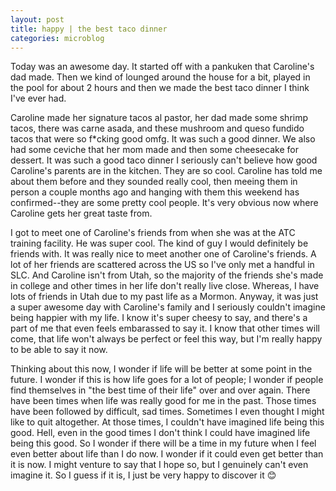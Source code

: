 ```yaml
---
layout: post
title: happy | the best taco dinner
categories: microblog
---
```


Today was an awesome day. It started off with a pankuken that Caroline's dad made. Then we kind of lounged around the house for a bit, played in the pool for about 2 hours and then we made the best taco dinner I think I've ever had. 

Caroline made her signature tacos al pastor, her dad made some shrimp tacos, there was carne asada, and these mushroom and queso fundido tacos that were so f*cking good omfg. It was such a good dinner. We also had some ceviche that her mom made and then some cheesecake for dessert. It was such a good taco dinner I seriously can't believe how good Caroline's parents are in the kitchen. They are so cool. Caroline has told me about them before and they sounded really cool, then meeing them in person a couple months ago and hanging with them this weekend has confirmed--they are some pretty cool people. It's very obvious now where Caroline gets her great taste from.

I got to meet one of Caroline's friends from when she was at the ATC training facility. He was super cool. The kind of guy I would definitely be friends with. It was really nice to meet another one of Caroline's friends. A lot of her friends are scattered across the US so I've only met a handful in SLC. And Caroline isn't from Utah, so the majority of the friends she's made in college and other times in her life don't really live close. Whereas, I have lots of friends in Utah due to my past life as a Mormon. Anyway, it was just a super awesome day with Caroline's family and I seriously couldn't imagine being happier with my life. I know it's super cheesy to say, and there's a part of me that even feels embarassed to say it. I know that other times will come, that life won't always be perfect or feel this way, but I'm really happy to be able to say it now. 

Thinking about this now, I wonder if life will be better at some point in the future. I wonder if this is how life goes for a lot of people; I wonder if people find themselves in "the best time of their life" over and over again. There have been times when life was really good for me in the past. Those times have been followed by difficult, sad times. Sometimes I even thought I might like to quit altogether. At those times, I couldn't have imagined life being this good. Hell, even in the good times I don't think I could have imagined life being this good. So I wonder if there will be a time in my future when I feel even better about life than I do now. I wonder if it could even get better than it is now. I might venture to say that I hope so, but I genuinely can't even imagine it. So I guess if it is, I just be very happy to discover it 😊
